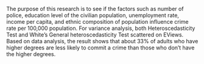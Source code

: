 The purpose of this research is to see if the factors such as number of police, education level of the civilian population, unemployment rate, income per capita, and ethnic composition of population influence crime rate per 100,000 population. For variance analysis, both Heteroscedasticity Test and White’s General heteroscedasticity Test scattered on EViews. Based on data analysis, the result shows that about 33% of adults who have higher degrees are less likely to commit a crime than those who don’t have the higher degrees.
